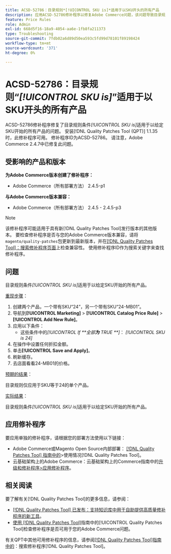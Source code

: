 ```yaml
---
title: ACSD-52786：目录规则*[!UICONTROL SKU is]*适用于以SKU开头的所有产品
description: 应用ACSD-52786修补程序以修复Adobe Commerce问题，该问题导致目录规则条件*[!UICONTROL SKU is]*适用于以给定SKU开头的所有产品。
feature: Price Rules
role: Admin
exl-id: 668d5f16-18a9-4054-aa6e-1fb8fa211373
type: Troubleshooting
source-git-commit: 7fdb02a6d89d50ea593c5fd99d78101f89198424
workflow-type: tm+mt
source-wordcount: '371'
ht-degree: 0%

---
```


# ACSD-52786：目录规则“*[!UICONTROL SKU is]*”适用于以SKU开头的所有产品

ACSD-52786修补程序修复了目录规则条件&#x200B;*[!UICONTROL SKU is]*&#x200B;适用于以给定SKU开始的所有产品的问题。 安装[!DNL Quality Patches Tool (QPT)] 1.1.35时，此修补程序可用。 修补程序ID为ACSD-52786。 请注意，Adobe Commerce 2.4.7中已修复此问题。

## 受影响的产品和版本

**为Adobe Commerce版本创建了修补程序：**

* Adobe Commerce（所有部署方法） 2.4.5-p1

**与Adobe Commerce版本兼容：**

* Adobe Commerce（所有部署方法） 2.4.5 - 2.4.5-p3

>[!NOTE]
>
>该修补程序可能适用于具有新[!DNL Quality Patches Tool]发行版本的其他版本。 要检查修补程序是否与您的Adobe Commerce版本兼容，请将`magento/quality-patches`包更新到最新版本，并在[[!DNL Quality Patches Tool]：搜索修补程序页面](https://experienceleague.adobe.com/tools/commerce-quality-patches/index.html)上检查兼容性。 使用修补程序ID作为搜索关键字来查找修补程序。

## 问题

目录规则条件&#x200B;*[!UICONTROL SKU is]*&#x200B;适用于以给定SKU开始的所有产品。

<u>重现步骤</u>：

1. 创建两个产品，一个带有SKU“24”，另一个带有SKU“24-MB01”。
1. 导航到&#x200B;**[!UICONTROL Marketing]** > **[!UICONTROL Catalog Price Rule]** > **[!UICONTROL Add New Rule]**。
1. 应用以下条件：
   * 这些条件中的&#x200B;*[!UICONTROL If **&#x200B;全部&#x200B;**为** TRUE **]*： *[!UICONTROL SKU is 24]*
1. 在操作中设置任何折扣金额。
1. 单击&#x200B;**[!UICONTROL Save and Apply]**。
1. 刷新缓存。
1. 去店面看看24-MB01的价格。

<u>预期的结果</u>：

目录规则仅应用于SKU等于24的单个产品。

<u>实际结果</u>：

目录规则条件&#x200B;*[!UICONTROL SKU is]*&#x200B;适用于以给定SKU开始的所有产品。

## 应用修补程序

要应用单独的修补程序，请根据您的部署方法使用以下链接：

* Adobe Commerce或Magento Open Source内部部署： [[!DNL Quality Patches Tool] 指南中的](/help/tools/quality-patches-tool/usage.md)>使用情况[!DNL Quality Patches Tool]。
* 云基础架构上的Adobe Commerce：云基础架构上的Commerce指南中的[升级和修补程序>应用修补程序](https://experienceleague.adobe.com/docs/commerce-cloud-service/user-guide/develop/upgrade/apply-patches.html)。

## 相关阅读

要了解有关[!DNL Quality Patches Tool]的更多信息，请参阅：

* [[!DNL Quality Patches Tool] 已发布：支持知识库中用于自助提供高质量修补程序的新工具](https://experienceleague.adobe.com/en/docs/commerce-operations/tools/quality-patches-tool/quality-patches-tool-to-self-serve-quality-patches)。
* [使用 [!DNL Quality Patches Tool]](/help/tools/quality-patches-tool/patches-available-in-qpt/check-patch-for-magento-issue-with-magento-quality-patches.md)指南中的[!UICONTROL Quality Patches Tool]检查修补程序是否可用于您的Adobe Commerce问题。


有关QPT中其他可用修补程序的信息，请参阅[[!DNL Quality Patches Tool]指南中的](https://experienceleague.adobe.com/tools/commerce-quality-patches/index.html)：搜索修补程序[!DNL Quality Patches Tool]。

